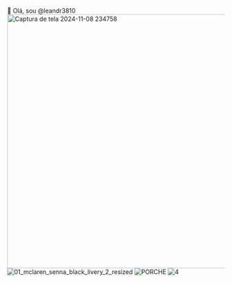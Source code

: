 👋 Olá, sou @leandr3810
<img width="587"  alt="Captura de tela 2024-11-08 234758" src="https://github.com/user-attachments/assets/4ecacfde-8c47-470c-a9ff-5ad92366e302" />
![01_mclaren_senna_black_livery_2_resized](https://github.com/user-attachments/assets/37df449d-7588-4553-8aff-7c73088b3eb6)
![PORCHE](https://github.com/user-attachments/assets/acc27200-a891-41e6-9aa8-9e65d1cab564)
![4](https://github.com/user-attachments/assets/26241dc7-0118-4727-931a-578a6e40a082)
